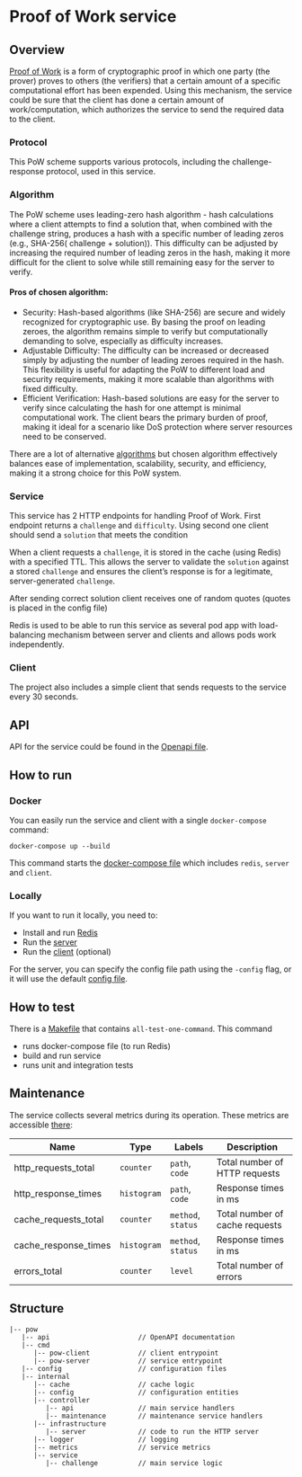 # Proof of Work service

## Overview

[Proof of Work](https://en.wikipedia.org/wiki/Proof_of_work) is a form of cryptographic proof in which one party (the
prover) proves to others (the verifiers) that a certain amount of a specific computational effort has been expended.
Using this mechanism, the service could be sure that the client has done a certain amount of work/computation, which
authorizes the service to send the required data to the client.

### Protocol

This PoW scheme supports various protocols, including the challenge-response protocol, used in this service.

### Algorithm

The PoW scheme uses leading-zero hash algorithm - hash calculations where a client attempts to find a solution that,
when combined with the challenge string, produces a hash with a specific number of leading zeros (e.g., SHA-256(
challenge + solution)). This difficulty can be adjusted by increasing the required number of leading zeros in the hash,
making it more difficult for the client to solve while still remaining easy for the server to verify.

#### Pros of chosen algorithm:

- Security: Hash-based algorithms (like SHA-256) are secure and widely recognized for cryptographic use. By basing the
  proof on leading zeroes, the algorithm remains simple to verify but computationally demanding to solve, especially as
  difficulty increases.
- Adjustable Difficulty: The difficulty can be increased or decreased simply by adjusting the number of leading zeroes
  required in the hash. This flexibility is useful for adapting the PoW to different load and security requirements,
  making it more scalable than algorithms with fixed difficulty.
- Efficient Verification: Hash-based solutions are easy for the server to verify since calculating the hash for one
  attempt is minimal computational work. The client bears the primary burden of proof, making it ideal for a scenario
  like DoS protection where server resources need to be conserved.

There are a lot of alternative [algorithms](https://en.wikipedia.org/wiki/Proof_of_work#List_of_proof-of-work_functions)
but chosen algorithm effectively balances ease of implementation, scalability, security, and efficiency, making it a
strong choice for this PoW system.

### Service

This service has 2 HTTP endpoints for handling Proof of Work.
First endpoint returns a `challenge` and `difficulty`.
Using second one client should send a `solution` that meets the condition

When a client requests a `challenge`, it is stored in the cache (using Redis) with a specified TTL. This allows the
server to validate the `solution` against a stored `challenge` and ensures the client’s response is for a legitimate,
server-generated `challenge`.

After sending correct solution client receives one of random quotes (quotes is placed in the config file)

Redis is used to be able to run this service as several pod app with load-balancing mechanism between server and
clients and allows pods work independently.

### Client

The project also includes a simple client that sends requests to the service every 30 seconds.

## API

API for the service could be found in the [Openapi file](/api/pow-openapi.yaml).

## How to run

### Docker

You can easily run the service and client with a single `docker-compose` command:

```docker
docker-compose up --build
```

This command starts the [docker-compose file](./docker-compose.yml) which includes `redis`, `server` and `client`.

### Locally

If you want to run it locally, you need to:

- Install and run [Redis](https://redis.io/docs/latest/operate/oss_and_stack/install/install-stack/docker/)
- Run the [server](./cmd/pow-server/main.go)
- Run the [client](./cmd/pow-server/main.go) (optional)

For the server, you can specify the config file path using the `-config` flag, or it will use the
default [config file](/config/config.dev.yaml).

## How to test

There is a [Makefile](./Makefile) that contains `all-test-one-command`. This command
- runs docker-compose file (to run Redis)
- build and run service
- runs unit and integration tests

## Maintenance

The service collects several metrics during its operation. These metrics are
accessible [there](http://127.0.0.1:8081/metrics):

| Name                 | Type        | Labels             | Description                    | 
|----------------------|-------------|--------------------|--------------------------------|
| http_requests_total  | `counter`   | `path`, `code`     | Total number of HTTP requests  |
| http_response_times  | `histogram` | `path`, `code`     | Response times in ms           |
| cache_requests_total | `counter`   | `method`, `status` | Total number of cache requests |
| cache_response_times | `histogram` | `method`, `status` | Response times in ms           |
| errors_total         | `counter`   | `level`            | Total number of errors         |

## Structure

```
|-- pow
   |-- api                      // OpenAPI documentation
   |-- cmd
      |-- pow-client            // client entrypoint
      |-- pow-server            // service entrypoint
   |-- config                   // configuration files
   |-- internal
      |-- cache                 // cache logic
      |-- config                // configuration entities
      |-- controller
         |-- api                // main service handlers
         |-- maintenance        // maintenance service handlers
      |-- infrastructure
         |-- server             // code to run the HTTP server
      |-- logger                // logging
      |-- metrics               // service metrics
      |-- service
         |-- challenge          // main service logic
```